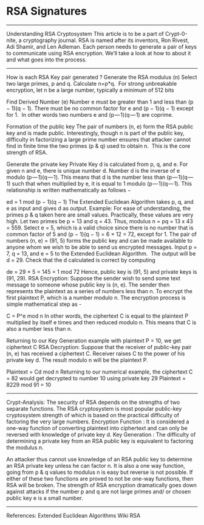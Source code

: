 # RSA Signatures

---

Understanding RSA Cryptosystem
This article is to be a part of Crypt-0-nite, a cryptography journal.
RSA is named after its inventors, Ron Rivest, Adi Shamir, and Len Adleman.
Each person needs to generate a pair of keys to communicate using RSA encryption.
We’ll take a look at how to about it and what goes into the process.


---

How is each RSA Key pair generated ?
Generate the RSA modulus (n)
Select two large primes, p and q.
Calculate n=p*q. 
For strong unbreakable encryption, let n be a large number, typically a minimum of 512 bits

Find Derived Number (e)
Number e must be greater than 1 and less than (p − 1)(q − 1).
There must be no common factor for e and (p − 1)(q − 1) except for 1. 
In other words two numbers e and (p — 1)(q — 1) are coprime.

Formation of the public key
The pair of numbers (n, e) form the RSA public key and is made public.
Interestingly, though n is part of the public key, difficulty in factorizing a large prime number ensures that attacker cannot find in finite time the two primes (p & q) used to obtain n. 
This is the core strength of RSA.

Generate the private key
Private Key d is calculated from p, q, and e. For given n and e, there is unique number d.
Number d is the inverse of e modulo (p — 1)(q — 1). This means that d is the number less than (p — 1)(q — 1) such that when multiplied by e, it is equal to 1 modulo (p — 1)(q — 1).
This relationship is written mathematically as follows −

ed = 1 mod (p − 1)(q − 1)
The Extended Euclidean Algorithm takes p, q, and e as input and gives d as output.
Example:
For ease of understanding, the primes p & q taken here are small values. Practically, these values are very high.
Let two primes be p = 13 and q = 43. Thus, modulus n = pq = 13 x 43 = 559.
Select e = 5, which is a valid choice since there is no number that is common factor of 5 and (p − 1)(q − 1) = 6 × 12 = 72, except for 1.
The pair of numbers (n, e) = (91, 5) forms the public key and can be made available to anyone whom we wish to be able to send us encrypted messages.
Input p = 7, q = 13, and e = 5 to the Extended Euclidean Algorithm. 
The output will be d = 29.
Check that the d calculated is correct by computing

de = 29 × 5 = 145 = 1 mod 72
Hence, public key is (91, 5) and private keys is (91, 29).
RSA Encryption:
Suppose the sender wish to send some text message to someone whose public key is (n, e).
The sender then represents the plaintext as a series of numbers less than n.
To encrypt the first plaintext P, which is a number modulo n. The encryption process is simple mathematical step as -

C = P^e mod n
In other words, the ciphertext C is equal to the plaintext P multiplied by itself e times and then reduced modulo n. This means that C is also a number less than n.

Returning to our Key Generation example with plaintext P = 10, we get ciphertext C
RSA Decryption:
Suppose that the receiver of public-key pair (n, e) has received a ciphertext C.
Receiver raises C to the power of his private key d. The result modulo n will be the plaintext P.

Plaintext = Cd mod n
Returning to our numerical example, the ciphertext C = 82 would get decrypted to number 10 using private key 29
Plaintext = 8229 mod 91 = 10


---

Crypt-Analysis:
The security of RSA depends on the strengths of two separate functions. The RSA cryptosystem is most popular public-key cryptosystem strength of which is based on the practical difficulty of factoring the very large numbers.
Encryption Function :
It is considered a one-way function of converting plaintext into ciphertext and can only be reversed with knowledge of private key d.
Key Generation :
The difficulty of determining a private key from an RSA public key is equivalent to factoring the modulus n.

An attacker thus cannot use knowledge of an RSA public key to determine an RSA private key unless he can factor n. It is also a one way function, going from p & q values to modulus n is easy but reverse is not possible.
If either of these two functions are proved to not be one-way functions, then RSA will be broken.
The strength of RSA encryption dramatically goes down against attacks if the number p and q are not large primes and/ or chosen public key e is a small number.


---

References:
Extended Euclidean Algorithms
Wiki RSA
